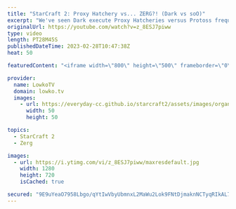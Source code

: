 ```yaml
---
title: "StarCraft 2: Proxy Hatchery vs... ZERG?! (Dark vs soO)"
excerpt: "We've seen Dark execute Proxy Hatcheries versus Protoss frequently but also every once in a while against Terran. Now he does it against Zerg as well? In this game of StarCraft 2 I cast a match between the South-Korean players Dark and soO.  Support my work: https://patreon.com/lowkotv Lowko Merch: https://lowko.shop"
originalUrl: https://youtube.com/watch?v=z_8ESJ7piww
type: video
length: PT28M45S
publishedDateTime: 2023-02-28T10:47:38Z
heat: 50

featuredContent: "<iframe width=\"800\" height=\"500\" frameborder=\"0\" src=\"https://www.youtube.com/embed/z_8ESJ7piww\" allow=\"accelerometer; autoplay; encrypted-media; gyroscope; picture-in-picture\" allowfullscreen></iframe>"

provider:
  name: LowkoTV
  domain: lowko.tv
  images:
    - url: https://everyday-cc.github.io/starcraft2/assets/images/organizations/lowko.tv-50x50.jpg
      width: 50
      height: 50

topics:
  - StarCraft 2
  - Zerg

images:
  - url: https://i.ytimg.com/vi/z_8ESJ7piww/maxresdefault.jpg
    width: 1280
    height: 720
    isCached: true

secured: "9E9uYeaO7958Lbgo/qYtIwVbyUbmnxL2MaWu2Lok9FNtDjmaknNCTyqRIkAL7P3WVSOzCGzsnXdDNzepa7fUSvRTHE9YOqzkQlgF0gLdYWVVnASsroFIMYTpIbiPOlmwyQfztnbW10JKudD3IdnLg3a0Py3nukCSyYiPuZ8qLpsTTSFzlHo6WRne0TYL2ZibN+cxKxo8P32GydIye0yKtNBppSBWPEJ9LUQNvbrrdyGfmBOt8DhnZjm0Buh3OVbgn+PmZQBD6pOup9HZTzDodBZjHx0G5SsyQ1hlTdfj8K5FEv3iexC728QfnBwrESFHctNQHe/QwvznspLLMk7N53IA0YZ6SgOvn9/1hcAkTBuRK3eakMONNVbZRZn4tO624CXVwNTFjSq0fM9fFsk+bDpLqCXDLO4w6tTIljA3byM=;YqIMyi2R+am7kQaXY2i9Lw=="
---
```


